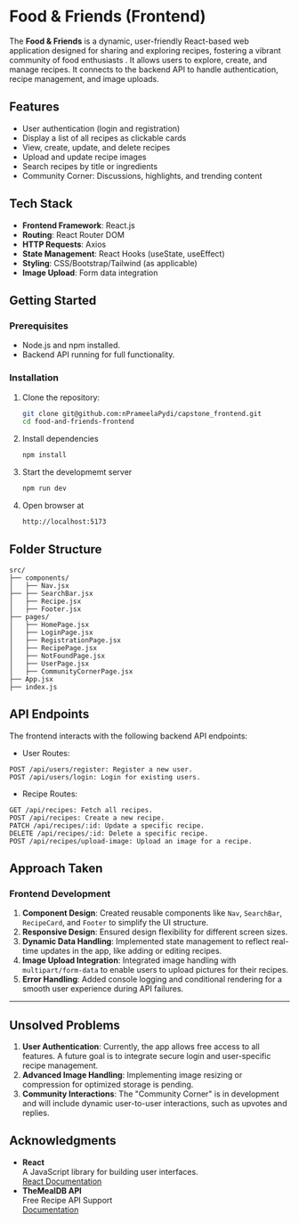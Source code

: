 # Food & Friends (Frontend)

The **Food & Friends** is a dynamic, user-friendly React-based web application designed for sharing and exploring recipes, fostering a vibrant community of food enthusiasts . It allows users to explore, create, and manage recipes. It connects to the backend API to handle authentication, recipe management, and image uploads.

## Features

- User authentication (login and registration)
- Display a list of all recipes as clickable cards
- View, create, update, and delete recipes
- Upload and update recipe images
- Search recipes by title or ingredients
- Community Corner: Discussions, highlights, and trending content

## **Tech Stack**

- **Frontend Framework**: React.js
- **Routing**: React Router DOM
- **HTTP Requests**: Axios
- **State Management**: React Hooks (useState, useEffect)
- **Styling**: CSS/Bootstrap/Tailwind (as applicable)
- **Image Upload**: Form data integration

## **Getting Started**

### **Prerequisites**

- Node.js and npm installed.
- Backend API running for full functionality.

### **Installation**

1. Clone the repository:
   ```bash
   git clone git@github.com:nPrameelaPydi/capstone_frontend.git
   cd food-and-friends-frontend
   ```
2. Install dependencies
   ```bash
   npm install
   ```
3. Start the developmemt server
   ```bash
   npm run dev
   ```
4. Open browser at
   ```bash
   http://localhost:5173
   ```

## **Folder Structure**

```plaintext
src/
├── components/
│   ├── Nav.jsx
├── ├── SearchBar.jsx
│   ├── Recipe.jsx
│   ├── Footer.jsx
├── pages/
│   ├── HomePage.jsx
│   ├── LoginPage.jsx
│   ├── RegistrationPage.jsx
│   ├── RecipePage.jsx
│   ├── NotFoundPage.jsx
│   ├── UserPage.jsx
│   ├── CommunityCornerPage.jsx
├── App.jsx
├── index.js
```

## API Endpoints

The frontend interacts with the following backend API endpoints:

- User Routes:

```
POST /api/users/register: Register a new user.
POST /api/users/login: Login for existing users.
```

- Recipe Routes:

```
GET /api/recipes: Fetch all recipes.
POST /api/recipes: Create a new recipe.
PATCH /api/recipes/:id: Update a specific recipe.
DELETE /api/recipes/:id: Delete a specific recipe.
POST /api/recipes/upload-image: Upload an image for a recipe.
```

## **Approach Taken**

### **Frontend Development**

1. **Component Design**: Created reusable components like `Nav`, `SearchBar`, `RecipeCard`, and `Footer` to simplify the UI structure.
2. **Responsive Design**: Ensured design flexibility for different screen sizes.
3. **Dynamic Data Handling**: Implemented state management to reflect real-time updates in the app, like adding or editing recipes.
4. **Image Upload Integration**: Integrated image handling with `multipart/form-data` to enable users to upload pictures for their recipes.
5. **Error Handling**: Added console logging and conditional rendering for a smooth user experience during API failures.

---

## **Unsolved Problems**

1. **User Authentication**: Currently, the app allows free access to all features. A future goal is to integrate secure login and user-specific recipe management.
2. **Advanced Image Handling**: Implementing image resizing or compression for optimized storage is pending.
3. **Community Interactions**: The "Community Corner" is in development and will include dynamic user-to-user interactions, such as upvotes and replies.

## **Acknowledgments**

- **React**  
  A JavaScript library for building user interfaces.  
  [React Documentation](https://reactjs.org/docs/getting-started.html)
- **TheMealDB API**  
  Free Recipe API Support  
  [Documentation](https://www.themealdb.com/api.php)
